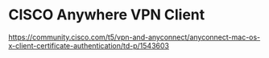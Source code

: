 # CISCO Anywhere VPN Client

https://community.cisco.com/t5/vpn-and-anyconnect/anyconnect-mac-os-x-client-certificate-authentication/td-p/1543603
